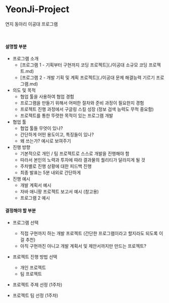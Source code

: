 # YeonJi-Project
연지 동아리 이공대 프로그램

<br/>

#### 설명할 부분

* 프로그램 소개
  * [프로그램 1 - 기획부터 구현까지 코딩 프로젝트](./이공대 소규모 코딩 프로젝트.md)
  * [프로그램 2 - 개발 기획 및 계획 프로젝트](./이공대 문제 해결능력 기르기 프로그램.md)
* 의도 및 목적
  * 협업 툴을 사용하여 협업 경험
  * 프로그램을 만들기 위해서 어떠한 절차와 준비 과정이 필요한지 경험
  * 프로젝트 진행 과정에서 구글링 스킬 성장 (정보 검색 능력도 무척 중요함)
  * 프로젝트를 통한 뚜렷한 목적이 있는 프로그램 개발
* 협업 툴
  * 협업 툴들 무엇이 있나?
  * 간단하게 어떤 용도이고, 특징들이 있나?
  * 왜 쓰는가? 예시로 보여주기
* 진행 방향
  * 기본적으로 개인 / 팀 프로젝트로 스스로 개발을 진행해야 함
  * 따라서 본인의 노력과 투자에 따라 결과물의 퀄리티가 달라지게 될 것
  * 주차별로 진행 상황에 대한 피드백 진행
  * 최종 발표는 5분 내외로 간단하게
* 진행 예시
  * 개발 계획서 예시
  * 자바 애니팡 프로젝트 보고서 예시 (참고용)
  * 프로그램 2 예시



#### **결정해야 할 부분**

* 프로그램 선택
  * 직접 구현까지 하는 개발 프로젝트 (간단한 프로그램이라고 할지라도 되도록 이걸 추천)
  * 아직 구현까진 아니고 개발 계획서 및 제안서까지만 만드는 프로젝트?

* 프로젝트 진행 방법 선택
  * 개인 프로젝트
  * 팀 프로젝트
* 프로젝트 주제 선정 (1주차)
* 프로젝트 팀 선정 (1주차)

<br/>